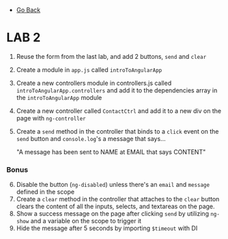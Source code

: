* [Go Back](/)

# LAB 2

1. Reuse the form from the last lab, and add 2 buttons, `send` and `clear`
2. Create a module in `app.js` called `introToAngularApp`
3. Create a new controllers module in controllers.js called `introToAngularApp.controllers` and add it to the dependencies array in the `introToAngularApp` module
4. Create a new controller called `ContactCtrl` and add it to a new div on the page with `ng-controller`
5. Create a `send` method in the controller that binds to a `click` event on the `send` button and `console.log`'s a message that says...

    "A message has been sent to NAME at EMAIL that says CONTENT"
 
### Bonus    

6. Disable the button (`ng-disabled`) unless there's an `email` and `message` defined in the scope    
7. Create a `clear` method in the controller that attaches to the `clear` button clears the content of all the inputs, selects, and textareas on the page.
8. Show a success message on the page after clicking `send` by utilizing `ng-show` and a variable on the scope to trigger it
9. Hide the message after 5 seconds by importing `$timeout` with DI
